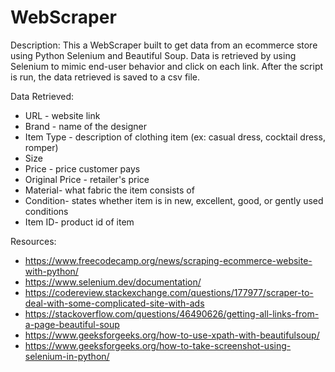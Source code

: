 # WebScraper
Description:
This a WebScraper built to get data from an ecommerce store using Python Selenium and Beautiful Soup. Data is retrieved by using Selenium to mimic end-user behavior and click on each link. After the script is run, the data retrieved is saved to a csv file.

Data Retrieved:
- URL - website link
- Brand - name of the designer
- Item Type - description of clothing item (ex: casual dress, cocktail dress, romper)
- Size
- Price - price customer pays
- Original Price - retailer's price
- Material- what fabric the item consists of
- Condition- states whether item is in new, excellent, good, or gently used conditions
- Item ID- product id of item

Resources:
- https://www.freecodecamp.org/news/scraping-ecommerce-website-with-python/
- https://www.selenium.dev/documentation/
- https://codereview.stackexchange.com/questions/177977/scraper-to-deal-with-some-complicated-site-with-ads
- https://stackoverflow.com/questions/46490626/getting-all-links-from-a-page-beautiful-soup
- https://www.geeksforgeeks.org/how-to-use-xpath-with-beautifulsoup/ 
- https://www.geeksforgeeks.org/how-to-take-screenshot-using-selenium-in-python/


